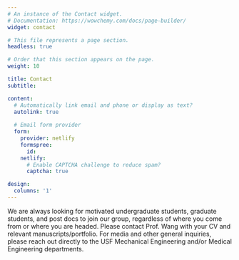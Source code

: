 ```yaml
---
# An instance of the Contact widget.
# Documentation: https://wowchemy.com/docs/page-builder/
widget: contact

# This file represents a page section.
headless: true

# Order that this section appears on the page.
weight: 10

title: Contact
subtitle:

content:
  # Automatically link email and phone or display as text?
  autolink: true
  
  # Email form provider
  form:
    provider: netlify
    formspree:
      id:
    netlify:
      # Enable CAPTCHA challenge to reduce spam?
      captcha: true

design:
  columns: '1'
---
```


We are always looking for motivated undergraduate students, graduate students, and post docs to join our group, regardless of where you come from or where you are headed. Please contact Prof. Wang with your CV and relevant manuscripts/portfolio. For media and other general inquiries, please reach out directly to the USF Mechanical Engineering and/or Medical Engineering departments.
